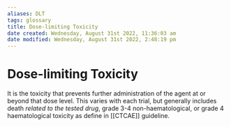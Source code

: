 ```yaml
---
aliases: DLT
tags: glossary 
title: Dose-limiting Toxicity
date created: Wednesday, August 31st 2022, 11:36:03 am
date modified: Wednesday, August 31st 2022, 2:48:19 pm
---
```

# Dose-limiting Toxicity

It is the toxicity that prevents further administration of the agent at or beyond that dose level. This varies with each trial, but generally includes death *related to the tested drug*, grade 3-4 non-haematological, or grade 4 haematological toxicity as define in [[CTCAE]] guideline.
